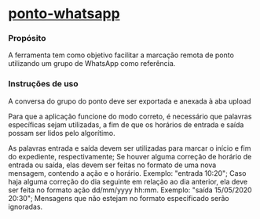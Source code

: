 # [ponto-whatsapp](https://leonardodiegues.shinyapps.io/ponto-whatsapp/)

### Propósito
A ferramenta tem como objetivo facilitar a marcação remota de ponto utilizando um grupo de WhatsApp como referência.

### Instruções de uso
A conversa do grupo do ponto deve ser exportada e anexada à aba upload

Para que a aplicação funcione do modo correto, é necessário que palavras específicas sejam utilizadas, a fim de que os horários de entrada e saída possam ser lidos pelo algorítimo.

As palavras entrada e saída devem ser utilizadas para marcar o início e fim do expediente, respectivamente;
Se houver alguma correção de horário de entrada ou saída, elas devem ser feitas no formato de uma nova mensagem, contendo a ação e o horário. Exemplo: "entrada 10:20";
Caso haja alguma correção do dia seguinte em relação ao dia anterior, ela deve ser feita no formato ação dd/mm/yyyy hh:mm. Exemplo: "saída 15/05/2020 20:30";
Mensagens que não estejam no formato especificado serão ignoradas.